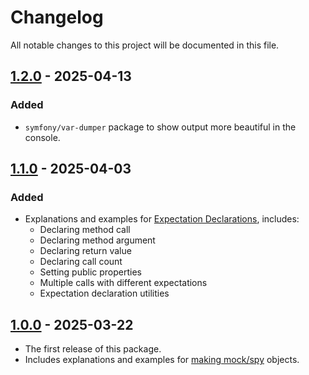 # Changelog

All notable changes to this project will be documented in this file.

## [1.2.0] - 2025-04-13

### Added

- `symfony/var-dumper` package to show output more beautiful in the console.

## [1.1.0] - 2025-04-03

### Added

- Explanations and examples for [Expectation Declarations], includes:
  - Declaring method call
  - Declaring method argument
  - Declaring return value
  - Declaring call count
  - Setting public properties
  - Multiple calls with different expectations
  - Expectation declaration utilities

## [1.0.0] - 2025-03-22

- The first release of this package.
- Includes explanations and examples for [making mock/spy] objects.

[1.2.0]: https://github.com/amyavari/php-mockery-examples-and-explanations/compare/v1.1.0...v1.2.0
[1.1.0]: https://github.com/amyavari/php-mockery-examples-and-explanations/compare/v1.0.0...v1.1.0
[1.0.0]: https://github.com/amyavari/php-mockery-examples-and-explanations/compare/d6e594f...v1.0.0
[Expectation Declarations]: https://docs.mockery.io/en/stable/reference/expectations.html
[making mock/spy]: https://docs.mockery.io/en/stable/reference/creating_test_doubles.html
